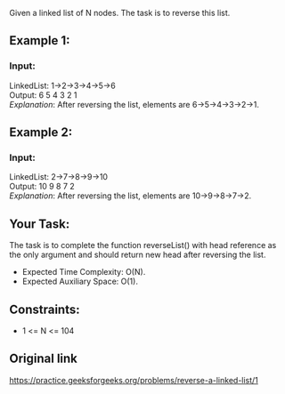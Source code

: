 Given a linked list of N nodes. The task is to reverse this list.

## Example 1:
### Input:
LinkedList: 1->2->3->4->5->6  
Output: 6 5 4 3 2 1  
*Explanation*: After reversing the list, 
elements are 6->5->4->3->2->1.

## Example 2:
### Input:
LinkedList: 2->7->8->9->10  
Output: 10 9 8 7 2  
*Explanation*: After reversing the list,
elements are 10->9->8->7->2.

## Your Task:
The task is to complete the function reverseList() with head reference as the only argument and should return new head after reversing the list.

* Expected Time Complexity: O(N).
* Expected Auxiliary Space: O(1).

## Constraints:
* 1 <= N <= 104

## Original link
https://practice.geeksforgeeks.org/problems/reverse-a-linked-list/1